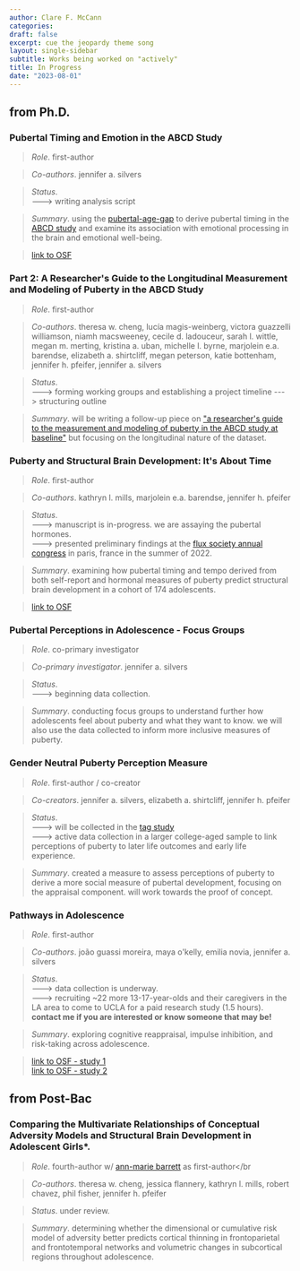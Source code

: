 ```yaml
---
author: Clare F. McCann
categories:
draft: false
excerpt: cue the jeopardy theme song
layout: single-sidebar
subtitle: Works being worked on "actively"
title: In Progress
date: "2023-08-01"
---
```


## from Ph.D.

### Pubertal Timing and Emotion in the ABCD Study
> *Role*. first-author

> *Co-authors*. jennifer a. silvers 

> *Status*.</br> 
---> writing analysis script 

> *Summary*. using the [pubertal-age-gap](https://www.medrxiv.org/content/10.1101/2022.05.13.22275069v1) to derive pubertal timing in the [ABCD study](https://abcdstudy.org/) and examine its association with emotional processing in the brain and emotional well-being.

> [link to OSF](https://osf.io/3hmju/)

### Part 2: A Researcher's Guide to the Longitudinal Measurement and Modeling of Puberty in the ABCD Study
> *Role*. first-author

> *Co-authors*. theresa w. cheng, lucía magis-weinberg, victora guazzelli williamson, niamh macsweeney, cecile d. ladouceur, sarah l. wittle, megan m. merting, kristina a. uban, michelle l. byrne, marjolein e.a. barendse, elizabeth a. shirtcliff, megan peterson, katie bottenham, jennifer h. pfeifer, jennifer a. silvers  

> *Status*. </br>
---> forming working groups and establishing a project timeline 
---> structuring outline 

> *Summary*. will be writing a follow-up piece on ["a researcher's guide to the measurement and modeling of puberty in the ABCD study at baseline"](https://pubmed.ncbi.nlm.nih.gov/34025573/) but focusing on the longitudinal nature of the dataset.

### Puberty and Structural Brain Development: It's About Time</br>
> *Role*. first-author</br>

> *Co-authors*. kathryn l. mills, marjolein e.a. barendse, jennifer h. pfeifer

> *Status*. </br>
---> manuscript is in-progress. we are assaying the pubertal hormones.</br>
---> presented preliminary findings at the [flux society annual congress](https://fluxsociety.org/2022-paris/) in paris, france in the summer of 2022.

> *Summary*. examining how pubertal timing and tempo derived from both self-report and hormonal measures of puberty predict structural brain development in a cohort of 174 adolescents.

> [link to OSF](https://osf.io/3qnt7/)

### Pubertal Perceptions in Adolescence - Focus Groups</br>
> *Role*. co-primary investigator</br>

> *Co-primary investigator*. jennifer a. silvers

> *Status*. </br>
---> beginning data collection.

> *Summary*. conducting focus groups to understand further how adolescents feel about puberty and what they want to know. we will also use the data collected to inform more inclusive measures of puberty.

### Gender Neutral Puberty Perception Measure</br>
> *Role*. first-author / co-creator

> *Co-creators*. jennifer a. silvers, elizabeth a. shirtcliff, jennifer h. pfeifer

> *Status*.</br>
---> will be collected in the [tag study](https://uodsnlab.com/our-research/project-one-ry55p) </br>
---> active data collection in a larger college-aged sample to link perceptions of puberty to later life outcomes and early life experience.

> *Summary*. created a measure to assess perceptions of puberty to derive a more social measure of pubertal development, focusing on the appraisal component. will work towards the proof of concept.

### Pathways in Adolescence</br>
> *Role*. first-author</br>

> *Co-authors*. joão guassi moreira, maya o'kelly, emilia novia, jennifer a. silvers

> *Status*.</br>
---> data collection is underway.</br>
---> recruiting ~22 more 13-17-year-olds and their caregivers in the LA area to come to UCLA for a paid research study (1.5 hours). **contact me if you are interested or know someone that may be!**

> *Summary*. exploring cognitive reappraisal, impulse inhibition, and risk-taking across adolescence.

> [link to OSF - study 1](https://osf.io/3ju8p/) </br>
> [link to OSF - study 2](https://osf.io/3u26x/)

## from Post-Bac

### Comparing the Multivariate Relationships of Conceptual Adversity Models and Structural Brain Development in Adolescent Girls*.</br>
> *Role*. fourth-author w/ [ann-marie barrett](https://uodsnlab.com/team/annmariebarrett) as first-author</br

> *Co-authors*. theresa w. cheng, jessica flannery, kathryn l. mills, robert chavez, phil fisher, jennifer h. pfeifer

> *Status*. under review.

> *Summary*. determining whether the dimensional or cumulative risk model of adversity better predicts cortical thinning in frontoparietal and frontotemporal networks and volumetric changes in subcortical regions throughout adolescence.
